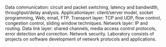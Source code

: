 Data communication: circuit and packet switching, latency and bandwidth, throughput/delay analysis. Applicationlayer: client/server model, socket programming, Web, email, FTP. Transport layer: TCP and UDP, flow control, congestion control, sliding window techniques. Network layer: IP and routing. Data link layer: shared channels, media access control protocols, error detection and correction. Network security. Laboratory consists of projects on software development of network protocols and applications.
